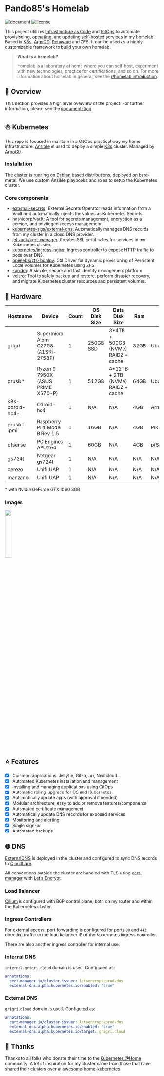# Pando85's Homelab

[![document](https://img.shields.io/website?label=document&logo=gitbook&logoColor=white&style=flat-square&url=https%3A%2F%2Fpando85.github.io%2Fhomelab%2F)](https://pando85.github.io/homelab/)
[![license](https://img.shields.io/github/license/pando85/homelab?style=flat-square&logo=gnu&logoColor=white)](https://www.gnu.org/licenses/gpl-3.0.html)

This project utilizes [Infrastructure as Code](https://en.wikipedia.org/wiki/Infrastructure_as_code)
and [GitOps](https://www.weave.works/technologies/gitops) to automate provisioning, operating, and
updating self-hosted services in my homelab. Based in [K3s](https://k3s.io/),
[ArgoCD](https://argo-cd.readthedocs.io/en/stable/),
[Renovate](https://github.com/renovatebot/renovate) and ZFS. It can be used as a highly customizable
framework to build your own homelab.

> **What is a homelab?**
>
> Homelab is a laboratory at home where you can self-host, experiment with new technologies,
> practice for certifications, and so on. For more information about homelab in general, see the
> [r/homelab introduction](https://www.reddit.com/r/homelab/wiki/introduction).

## 📖 Overview

This section provides a high level overview of the project. For further information, please see the
[documentation](https://pando85.github.io/homelab/).

## ⛵ Kubernetes

This repo is focused in maintain in a GitOps practical way my home infrastructure.
[Ansible](https://www.ansible.com/) is used to deploy a simple [K3s](https://k3s.io/) cluster.
Managed by [ArgoCD](https://argo-cd.readthedocs.io/en/stable/).

### Installation

The cluster is running on [Debian](https://www.debian.org/) based distributions, deployed on
bare-metal. We use custom Ansible playbooks and roles to setup the Kubernetes cluster.

### Core components

- [external-secrets](https://github.com/external-secrets/external-secrets): External Secrets
  Operator reads information from a Vault and automatically injects the values as Kubernetes
  Secrets.
- [hashicorp/vault](https://www.vaultproject.io): A tool for secrets management, encryption as a
  service, and privileged access management.
- [kubernetes-sigs/external-dns](https://github.com/kubernetes-sigs/external-dns): Automatically
  manages DNS records from my cluster in a cloud DNS provider.
- [jetstack/cert-manager](https://cert-manager.io/docs/): Creates SSL certificates for services in
  my Kubernetes cluster.
- [kubernetes/ingress-nginx](https://github.com/kubernetes/ingress-nginx/): Ingress controller to
  expose HTTP traffic to pods over DNS.
- [openebs/zfs-localpv](https://github.com/openebs/zfs-localpv): CSI Driver for dynamic
  provisioning of Persistent Local Volumes for Kubernetes using ZFS.
- [kanidm](https://kanidm.com/): A simple, secure and fast identity management platform.
- [velero](https://velero.io/): Tool to safely backup and restore, perform disaster recovery,
  and migrate Kubernetes cluster resources and persistent volumes.

## 🔧 Hardware

| Hostname         | Device                              | Count | OS Disk Size | Data Disk Size                      | Ram  | Operating System | Purpose    |
| ---------------- | ----------------------------------- | ----- | ------------ | ----------------------------------- | ---- | ---------------- | ---------- |
| grigri           | Supermicro Atom C2758 (A1SRi-2758F) | 1     | 250GB SSD    | 3\*4TB + 500GB (NVMe) RAIDZ + cache | 32GB | Ubuntu 22.04     | K3s server |
| prusik\*         | Ryzen 9 7950X (ASUS PRIME X670-P)   | 1     | 512GB        | 4\*12TB + 2TB (NVMe) RAIDZ + cache  | 64GB | Ubuntu 24.04     | k3s agent  |
| k8s-odroid-hc4-i | Odroid-hc4                          | 1     | N/A          | N/A                                 | 4GB  | Armbian          | K3s agent  |
| prusik-ipmi      | Raspberry Pi 4 Model B Rev 1.5      | 1     | 16GB         | N/A                                 | 4GB  | PiKVM            | ipmi       |
| pfsense          | PC Engines APU2e4                   | 1     | 60GB         | N/A                                 | 4GB  | pfSense/FreeBSD  | Router     |
| gs724t           | Netgear gs724t                      | 1     | N/A          | N/A                                 | N/A  | N/A              | Switch     |
| cerezo           | Unifi UAP                           | 1     | N/A          | N/A                                 | N/A  | N/A              | AP         |
| manzano          | Unifi UAP                           | 1     | N/A          | N/A                                 | N/A  | N/A              | AP         |

\* with Nvidia GeForce GTX 1060 3GB

### Images

<img src="https://raw.githubusercontent.com/pando85/homelab/master/docs/images/rack.jpg" width="20%" height="auto" />

## ⭐ Features

- [x] Common applications: Jellyfin, Gitea, arr, Nextcloud...
- [x] Automated Kubernetes installation and management
- [x] Installing and managing applications using GitOps
- [x] Automatic rolling upgrade for OS and Kubernetes
- [x] Automatically update apps (with approval if needed)
- [x] Modular architecture, easy to add or remove features/components
- [x] Automated certificate management
- [x] Automatically update DNS records for exposed services
- [x] Monitoring and alerting
- [x] Single sign-on
- [x] Automated backups

## 🌐 DNS

[ExternalDNS](https://github.com/kubernetes-sigs/external-dns) is deployed in the cluster and
configured to sync DNS records to [Cloudflare](https://www.cloudflare.com/).

All connections outside the cluster are handled with TLS using
[cert-manager](https://cert-manager.io/) with [Let's Encrypt](https://letsencrypt.org/).

### Load Balancer

[Cilium](https://cilium.io/) is configured with BGP control plane, both on my router and within the
Kubernetes cluster.

### Ingress Controllers

For external access, port forwarding is configured for ports `80` and `443`, directing traffic to
the load balancer IP of the Kubernetes ingress controller.

There are also another ingress controller for internal use.

### Internal DNS

`internal.grigri.cloud` domain is used. Configured as:

```yaml
annotations:
  cert-manager.io/cluster-issuer: letsencrypt-prod-dns
  external-dns.alpha.kubernetes.io/enabled: "true"
```

### External DNS

`grigri.cloud` domain is used. Configured as:

```yaml
annotations:
  cert-manager.io/cluster-issuer: letsencrypt-prod-dns
  external-dns.alpha.kubernetes.io/enabled: "true"
  external-dns.alpha.kubernetes.io/target: grigri.cloud
```

## 🤝 Thanks

Thanks to all folks who donate their time to the [Kubernetes @Home](https://github.com/k8s-at-home/)
community. A lot of inspiration for my cluster came from those that have shared their clusters over
at [awesome-home-kubernetes](https://github.com/k8s-at-home/awesome-home-kubernetes).
